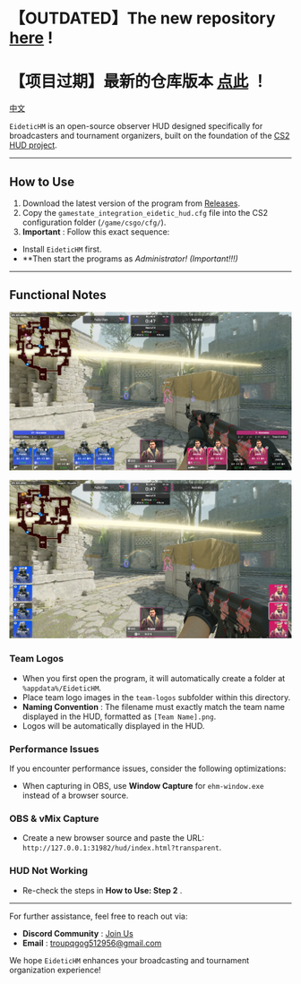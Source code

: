 # 【OUTDATED】The new repository [here](https://github.com/nsnsay/EHM6) !

# 【项目过期】最新的仓库版本 [点此](https://github.com/nsnsay/EHM6) ！

[中文](./README-CN.md)


`EideticHM` is an open-source observer HUD designed specifically for broadcasters and tournament organizers, built on the foundation of the [CS2 HUD project](https://github.com/drweissbrot/cs-hud).

---

## How to Use

1. Download the latest version of the program from [Releases](https://github.com/nsnsay/Eidetic-HUDs-for-CS2/releases/).
2. Copy the `gamestate_integration_eidetic_hud.cfg` file into the CS2 configuration folder (`/game/csgo/cfg/`).
3. **Important** : Follow this exact sequence:

* Install `EideticHM` first.
* **Then start the programs as *Administrator! *(Important!!!)**

---

## Functional Notes

![](Default.png "Default HUD")

![](Replay.png "Replay HUD")

### Team Logos

* When you first open the program, it will automatically create a folder at `%appdata%/EideticHM`.
* Place team logo images in the `team-logos` subfolder within this directory.
* **Naming Convention** : The filename must exactly match the team name displayed in the HUD, formatted as `[Team Name].png`.
* Logos will be automatically displayed in the HUD.

### Performance Issues

If you encounter performance issues, consider the following optimizations:

* When capturing in OBS, use **Window Capture** for `ehm-window.exe` instead of a browser source.

### OBS & vMix Capture

* Create a new browser source and paste the URL: `http://127.0.0.1:31982/hud/index.html?transparent`.

### HUD Not Working

* Re-check the steps in  **How to Use: Step 2** .

---

For further assistance, feel free to reach out via:

* **Discord Community** : [Join Us](https://discord.gg/u38Cmu5Zf7)
* **Email** : [troupqgog512956@gmail.com](mailto:troupqgog512956@gmail.com)

We hope `EideticHM` enhances your broadcasting and tournament organization experience!
